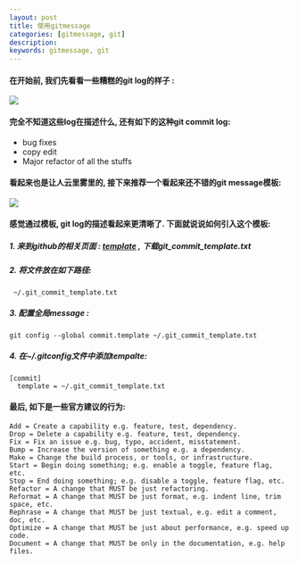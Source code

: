 ```yaml
---
layout: post  
title: 使用gitmessage  
categories: [gitmessage, git]  
description:   
keywords: gitmessage, git   
---
```


#### 在开始前, 我们先看看一些糟糕的git log的样子 :
![](https://taojintianxia.github.io/images/posts/git/bad_git_commit_2x.png)  
#### 完全不知道这些log在描述什么, 还有如下的这种git commit log:  
- bug fixes  
- copy edit  
- Major refactor of all the stuffs  
#### 看起来也是让人云里雾里的, 接下来推荐一个看起来还不错的git message模板:
![](https://taojintianxia.github.io/images/posts/git/git_commit_with_message.png)  
#### 感觉通过模板, git log的描述看起来更清晰了. 下面就说说如何引入这个模板:  
##### 1. 来到github的相关页面 : [template](https://github.com/joelparkerhenderson/git_commit_template) , 下载git_commit_template.txt
##### 2. 将文件放在如下路径:  
```
 ~/.git_commit_template.txt
 ```
##### 3. 配置全局message :
```
git config --global commit.template ~/.git_commit_template.txt
```
##### 4. 在~/.gitconfig文件中添加tempalte:  
```
[commit]
  template = ~/.git_commit_template.txt
```

#### 最后, 如下是一些官方建议的行为:
```
Add = Create a capability e.g. feature, test, dependency.
Drop = Delete a capability e.g. feature, test, dependency.
Fix = Fix an issue e.g. bug, typo, accident, misstatement.
Bump = Increase the version of something e.g. a dependency.
Make = Change the build process, or tools, or infrastructure.
Start = Begin doing something; e.g. enable a toggle, feature flag, etc.
Stop = End doing something; e.g. disable a toggle, feature flag, etc.
Refactor = A change that MUST be just refactoring.
Reformat = A change that MUST be just format, e.g. indent line, trim space, etc.
Rephrase = A change that MUST be just textual, e.g. edit a comment, doc, etc.
Optimize = A change that MUST be just about performance, e.g. speed up code.
Document = A change that MUST be only in the documentation, e.g. help files.
```